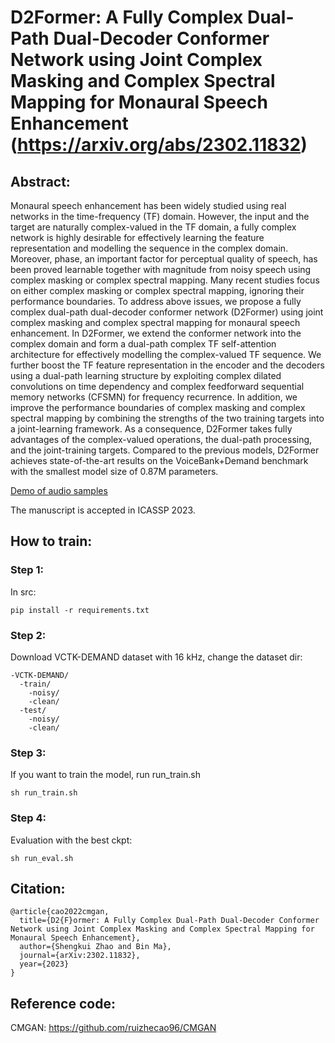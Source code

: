 # D2Former: A Fully Complex Dual-Path Dual-Decoder Conformer Network using Joint Complex Masking and Complex Spectral Mapping for Monaural Speech Enhancement (https://arxiv.org/abs/2302.11832)

## Abstract:
Monaural speech enhancement has been widely studied using real networks in the time-frequency (TF) domain. However, the input and the target are naturally complex-valued in the TF domain, a fully complex network is highly desirable for effectively learning the feature representation and modelling the sequence in the complex domain. Moreover, phase, an important factor for perceptual quality of speech, has been proved learnable together with magnitude from noisy speech using complex masking or complex spectral mapping. Many recent studies focus on either complex masking or complex spectral mapping, ignoring their performance boundaries. To address above issues, we propose a fully complex dual-path dual-decoder conformer network (D2Former) using joint complex masking and complex spectral mapping for monaural speech enhancement. In D2Former, we extend the conformer network into the complex domain and form a dual-path complex TF self-attention architecture for effectively modelling the complex-valued TF sequence. We further boost the TF feature representation in the encoder and the decoders using a dual-path learning structure by exploiting complex dilated convolutions on time dependency and complex feedforward sequential memory networks (CFSMN) for frequency recurrence. In addition, we improve the performance boundaries of complex masking and complex spectral mapping by combining the strengths of the two training targets into a joint-learning framework. As a consequence, D2Former takes fully advantages of the complex-valued operations, the dual-path processing, and the joint-training targets. Compared to the previous models, D2Former achieves state-of-the-art results on the VoiceBank+Demand benchmark with the smallest model size of 0.87M parameters. 

[Demo of audio samples](https://github.com/alibabasglab/D2Former/tree/main/D2Former_enh_VoiceBank_DEMAND/) 

The manuscript is accepted in ICASSP 2023. 

## How to train:

### Step 1:
In src:

```pip install -r requirements.txt```

### Step 2:
Download VCTK-DEMAND dataset with 16 kHz, change the dataset dir:
```
-VCTK-DEMAND/
  -train/
    -noisy/
    -clean/
  -test/
    -noisy/
    -clean/
```

### Step 3:
If you want to train the model, run run_train.sh
```
sh run_train.sh
```

### Step 4:
Evaluation with the best ckpt:
```
sh run_eval.sh
```

## Citation:
```
@article{cao2022cmgan,
  title={D2{F}ormer: A Fully Complex Dual-Path Dual-Decoder Conformer Network using Joint Complex Masking and Complex Spectral Mapping for Monaural Speech Enhancement},
  author={Shengkui Zhao and Bin Ma},
  journal={arXiv:2302.11832},
  year={2023}
}
```
## Reference code:
CMGAN: https://github.com/ruizhecao96/CMGAN
